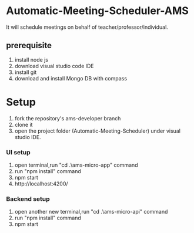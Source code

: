 # Automatic-Meeting-Scheduler-AMS
It will schedule meetings on behalf of teacher/professor/individual.


## prerequisite
1) install node js
2) download visual studio code IDE
3) install git
4) download and install Mongo DB with compass


# Setup

1) fork the repository's ams-developer branch
2) clone it
3) open the project folder (Automatic-Meeting-Scheduler) under visual studio IDE.

### UI setup 

1) open terminal,run "cd .\ams-micro-app\" command
2) run "npm install" command
3) npm start
4) http://localhost:4200/

### Backend setup

1) open another new terminal,run "cd .\ams-micro-api\" command
2) run "npm install" command
3) npm start






